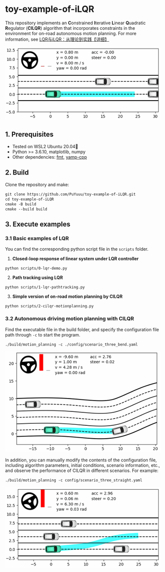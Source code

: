 # toy-example-of-iLQR
This repository implements an **C**onstrained **I**terative **L**inear **Q**uadratic **R**egulator (**CILQR**) algorithm that incorporates constraints in the environment for on-road autonomous motion planning. For more information, see [LQR与iLQR：从理论到实践【详细】](https://zhuanlan.zhihu.com/p/715102938)

<div align=center>
  <img src="./images/scenario_two_straight.gif" width="520"/>
</div>

## 1. Prerequisites

- Tested on WSL2 Ubuntu 20.04🐧
- Python >= 3.6.10, matplotlib, numpy
- Other dependencies: [fmt](https://github.com/fmtlib/fmt), [yamp-cpp](https://github.com/jbeder/yaml-cpp)

## 2. Build

Clone the repository and make:

```shell
git clone https://github.com/PuYuuu/toy-example-of-iLQR.git
cd toy-example-of-iLQR
cmake -B build
cmake --build build
```

## 3. Execute examples

### 3.1 Basic examples of LQR

You can find the corresponding python script file in the `scripts` folder.

1. **Closed-loop response of linear system under LQR controller**

```shell
python scripts/0-lqr-demo.py
```

2. **Path tracking using LQR**

```shell
python scripts/1-lqr-pathtracking.py
```

3. **Simple version of on-road motion planning by CILQR**

```shell
python scripts/2-cilqr-motionplanning.py
```

### 3.2 Autonomous driving motion planning with CILQR

Find the executable file in the build folder, and specify the configuration file path through `-c` to start the program.

```shell
./build/motion_planning -c ./config/scenario_three_bend.yaml
```

<div align=center>
  <img src="./images/scenario_three_bend.gif" width="520"/>
</div>

In addition, you can manually modify the contents of the configuration file, including algorithm parameters, initial conditions, scenario information, etc., and observe the performance of CILQR in different scenarios. For example:

```
./build/motion_planning -c config/scenario_three_straight.yaml
```

<div align=center>
  <img src="./images/scenario_three_straight.gif" width="520"/>
</div>
